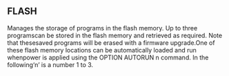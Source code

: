 ## FLASH

Manages the storage of programs in the flash memory. Up to three programscan be stored in the flash memory and retrieved as required. Note that thesesaved programs will be erased with a firmware upgrade.One of these flash memory locations can be automatically loaded and run whenpower is applied using the OPTION AUTORUN n command. In the following‘n’ is a number 1 to 3.